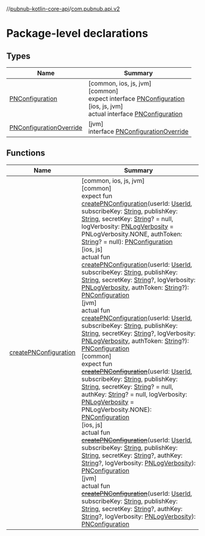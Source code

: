//[pubnub-kotlin-core-api](../../index.md)/[com.pubnub.api.v2](index.md)

# Package-level declarations

## Types

| Name | Summary |
|---|---|
| [PNConfiguration](-p-n-configuration/index.md) | [common, ios, js, jvm]<br>[common]<br>expect interface [PNConfiguration](-p-n-configuration/index.md)<br>[ios, js, jvm]<br>actual interface [PNConfiguration](-p-n-configuration/index.md) |
| [PNConfigurationOverride](-p-n-configuration-override/index.md) | [jvm]<br>interface [PNConfigurationOverride](-p-n-configuration-override/index.md) |

## Functions

| Name | Summary |
|---|---|
| [createPNConfiguration](create-p-n-configuration.md) | [common, ios, js, jvm]<br>[common]<br>expect fun [createPNConfiguration](create-p-n-configuration.md)(userId: [UserId](../com.pubnub.api/-user-id/index.md), subscribeKey: [String](https://kotlinlang.org/api/latest/jvm/stdlib/kotlin/-string/index.html), publishKey: [String](https://kotlinlang.org/api/latest/jvm/stdlib/kotlin/-string/index.html), secretKey: [String](https://kotlinlang.org/api/latest/jvm/stdlib/kotlin/-string/index.html)? = null, logVerbosity: [PNLogVerbosity](../com.pubnub.api.enums/-p-n-log-verbosity/index.md) = PNLogVerbosity.NONE, authToken: [String](https://kotlinlang.org/api/latest/jvm/stdlib/kotlin/-string/index.html)? = null): [PNConfiguration](-p-n-configuration/index.md)<br>[ios, js]<br>actual fun [createPNConfiguration](create-p-n-configuration.md)(userId: [UserId](../com.pubnub.api/-user-id/index.md), subscribeKey: [String](https://kotlinlang.org/api/latest/jvm/stdlib/kotlin/-string/index.html), publishKey: [String](https://kotlinlang.org/api/latest/jvm/stdlib/kotlin/-string/index.html), secretKey: [String](https://kotlinlang.org/api/latest/jvm/stdlib/kotlin/-string/index.html)?, logVerbosity: [PNLogVerbosity](../com.pubnub.api.enums/-p-n-log-verbosity/index.md), authToken: [String](https://kotlinlang.org/api/latest/jvm/stdlib/kotlin/-string/index.html)?): [PNConfiguration](-p-n-configuration/index.md)<br>[jvm]<br>actual fun [createPNConfiguration](create-p-n-configuration.md)(userId: [UserId](../../../../pubnub-kotlin/pubnub-kotlin-core-api/pubnub-kotlin-core-api/com.pubnub.api/-user-id/index.md), subscribeKey: [String](https://kotlinlang.org/api/latest/jvm/stdlib/kotlin/-string/index.html), publishKey: [String](https://kotlinlang.org/api/latest/jvm/stdlib/kotlin/-string/index.html), secretKey: [String](https://kotlinlang.org/api/latest/jvm/stdlib/kotlin/-string/index.html)?, logVerbosity: [PNLogVerbosity](../../../../pubnub-kotlin/pubnub-kotlin-core-api/pubnub-kotlin-core-api/com.pubnub.api.enums/-p-n-log-verbosity/index.md), authToken: [String](https://kotlinlang.org/api/latest/jvm/stdlib/kotlin/-string/index.html)?): [PNConfiguration](-p-n-configuration/index.md)<br>[common]<br>expect fun [~~createPNConfiguration~~](create-p-n-configuration.md)(userId: [UserId](../com.pubnub.api/-user-id/index.md), subscribeKey: [String](https://kotlinlang.org/api/latest/jvm/stdlib/kotlin/-string/index.html), publishKey: [String](https://kotlinlang.org/api/latest/jvm/stdlib/kotlin/-string/index.html), secretKey: [String](https://kotlinlang.org/api/latest/jvm/stdlib/kotlin/-string/index.html)? = null, authKey: [String](https://kotlinlang.org/api/latest/jvm/stdlib/kotlin/-string/index.html)? = null, logVerbosity: [PNLogVerbosity](../com.pubnub.api.enums/-p-n-log-verbosity/index.md) = PNLogVerbosity.NONE): [PNConfiguration](-p-n-configuration/index.md)<br>[ios, js]<br>actual fun [~~createPNConfiguration~~](create-p-n-configuration.md)(userId: [UserId](../com.pubnub.api/-user-id/index.md), subscribeKey: [String](https://kotlinlang.org/api/latest/jvm/stdlib/kotlin/-string/index.html), publishKey: [String](https://kotlinlang.org/api/latest/jvm/stdlib/kotlin/-string/index.html), secretKey: [String](https://kotlinlang.org/api/latest/jvm/stdlib/kotlin/-string/index.html)?, authKey: [String](https://kotlinlang.org/api/latest/jvm/stdlib/kotlin/-string/index.html)?, logVerbosity: [PNLogVerbosity](../com.pubnub.api.enums/-p-n-log-verbosity/index.md)): [PNConfiguration](-p-n-configuration/index.md)<br>[jvm]<br>actual fun [~~createPNConfiguration~~](create-p-n-configuration.md)(userId: [UserId](../../../../pubnub-kotlin/pubnub-kotlin-core-api/pubnub-kotlin-core-api/com.pubnub.api/-user-id/index.md), subscribeKey: [String](https://kotlinlang.org/api/latest/jvm/stdlib/kotlin/-string/index.html), publishKey: [String](https://kotlinlang.org/api/latest/jvm/stdlib/kotlin/-string/index.html), secretKey: [String](https://kotlinlang.org/api/latest/jvm/stdlib/kotlin/-string/index.html)?, authKey: [String](https://kotlinlang.org/api/latest/jvm/stdlib/kotlin/-string/index.html)?, logVerbosity: [PNLogVerbosity](../../../../pubnub-kotlin/pubnub-kotlin-core-api/pubnub-kotlin-core-api/com.pubnub.api.enums/-p-n-log-verbosity/index.md)): [PNConfiguration](-p-n-configuration/index.md) |
